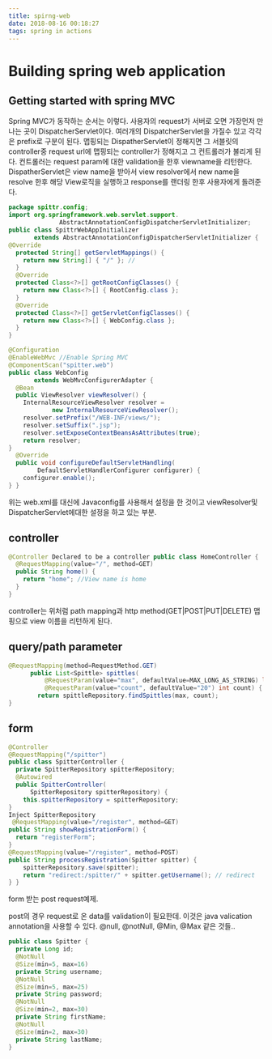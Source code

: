 ```yaml
---
title: spirng-web
date: 2018-08-16 00:18:27
tags: spring in actions
---
```


# Building spring web application

## Getting started with spring MVC

Spring MVC가 동작하는 순서는 이렇다. 
사용자의 request가 서버로 오면 가장먼저 만나는 곳이 DispatcherServlet이다. 여러개의 DispatcherServlet을 가질수 있고 각각은 prefix로 구분이 된다. 맵핑되는 DispatherServlet이 정해지면 그 서블릿의 controller중 request url에 맵핑되는 controller가 정해지고 그 컨트롤러가 불리게 된다. 컨트롤러는 request param에 대한 validation을 한후 viewname을 리턴한다. DispatherServlet은 view name을 받아서 view resolver에서 new name을 resolve 한후 해당 View로직을 실행하고 response를 랜더링 한후 사용자에게 돌려준다. 

```java
package spittr.config;
import org.springframework.web.servlet.support.
              AbstractAnnotationConfigDispatcherServletInitializer;
public class SpittrWebAppInitializer
       extends AbstractAnnotationConfigDispatcherServletInitializer {
@Override
  protected String[] getServletMappings() {
    return new String[] { "/" }; //
  }
  @Override
  protected Class<?>[] getRootConfigClasses() {
    return new Class<?>[] { RootConfig.class };
  }
  @Override
  protected Class<?>[] getServletConfigClasses() {
    return new Class<?>[] { WebConfig.class };
  }
}

@Configuration
@EnableWebMvc //Enable Spring MVC
@ComponentScan("spitter.web")
public class WebConfig
       extends WebMvcConfigurerAdapter {
  @Bean
  public ViewResolver viewResolver() {
    InternalResourceViewResolver resolver =
            new InternalResourceViewResolver();
    resolver.setPrefix("/WEB-INF/views/");
    resolver.setSuffix(".jsp");
    resolver.setExposeContextBeansAsAttributes(true);
    return resolver;
}
  @Override
  public void configureDefaultServletHandling(
        DefaultServletHandlerConfigurer configurer) {
    configurer.enable();
} }
```

위는 web.xml를 대신에 Javaconfig를 사용해서 설정을 한 것이고 viewResolver및 DispatcherServlet에대한 설정을 하고 있는 부분.

## controller 

```java
@Controller Declared to be a controller public class HomeController {
  @RequestMapping(value="/", method=GET)
  public String home() {
    return "home"; //View name is home
  }
}
```

controller는 위처럼 path mapping과 http method(GET|POST|PUT|DELETE) 맵핑으로 view 이름을 리턴하게 된다.

## query/path parameter

```java
@RequestMapping(method=RequestMethod.GET)
      public List<Spittle> spittles(
          @RequestParam(value="max", defaultValue=MAX_LONG_AS_STRING) long max,
          @RequestParam(value="count", defaultValue="20") int count) {
        return spittleRepository.findSpittles(max, count);
}
```

## form

```java
@Controller
@RequestMapping("/spitter")
public class SpitterController {
  private SpitterRepository spitterRepository;
  @Autowired
  public SpitterController(
      SpitterRepository spitterRepository) {
    this.spitterRepository = spitterRepository;
}
Inject SpitterRepository
 @RequestMapping(value="/register", method=GET)
public String showRegistrationForm() {
  return "registerForm";
}
@RequestMapping(value="/register", method=POST)
public String processRegistration(Spitter spitter) {
    spitterRepository.save(spitter);
    return "redirect:/spitter/" + spitter.getUsername(); // redirect
} }
```

form 받는 post request예제.

post의 경우 request로 온 data를 validation이 필요한데. 이것은 java valication annotation을 사용할 수 있다. @null, @notNull, @Min, @Max 같은 것들..

```java
public class Spitter {
  private Long id;
  @NotNull
  @Size(min=5, max=16)
  private String username;
  @NotNull
  @Size(min=5, max=25)
  private String password;
  @NotNull
  @Size(min=2, max=30)
  private String firstName;
  @NotNull
  @Size(min=2, max=30)
  private String lastName;
}
```

